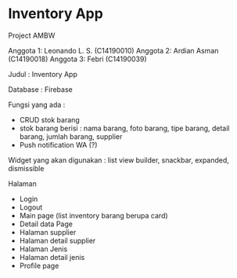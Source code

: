 # Inventory App
Project AMBW

Anggota 1: Leonando L. S. (C14190010)
Anggota 2: Ardian Asman (C14190018)
Anggota 3: Febri (C14190039)

Judul : Inventory App

Database : Firebase

Fungsi yang ada : 
- CRUD stok barang
- stok barang berisi : nama barang, foto barang, tipe barang, detail barang, jumlah barang, supplier
- Push notification WA (?)

Widget yang akan digunakan : list view builder, snackbar, expanded, dismissible

Halaman
- Login
- Logout
- Main page (list inventory barang berupa card)
- Detail data Page
- Halaman supplier
- Halaman detail supplier
- Halaman Jenis
- Halaman detail jenis
- Profile page
